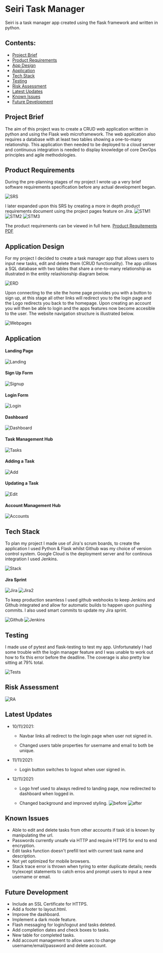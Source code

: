# Seiri Task Manager

Seiri is a task manager app created using the flask framework and written in python.

## Contents:

- [Project Brief](#Project-Brief)
- [Product Requirements](#Product-Requirements)
- [App Design](#Appl-Design)
- [Application](#Application)
- [Tech Stack](#Tech-Stack)
- [Testing](#Testing)
- [Risk Assessment](#Risk-Assessment)
- [Latest Updates](#Updates)
- [Known Issues](#Known-Issues)
- [Future Development](#Future-Development)

## Project Brief

The aim of this project was to create a CRUD web application written in python and using the Flask web microframework. The web application also requires a database with at least two tables showing a one-to-many relationship. This application then needed to be deployed to a cloud server and continuous integration is needed to display knowledge of core DevOps principles and agile methodologies.

## Product Requirements

During the pre-planning stages of my project I wrote up a very brief software requirements specification before any actual development began.

![SRS](https://github.com/BrxdPvrple/seiri_task_manager/blob/feature/documents/SRS%20Screenshot.png)

I later expanded upon this SRS by creating a more in depth product requirements document using the project pages feature on Jira.
![STM1](https://github.com/BrxdPvrple/seiri_task_manager/blob/feature/documents/STM-2021-11-08Productrequirements-131121-1451-1.jpg)
![STM2](https://github.com/BrxdPvrple/seiri_task_manager/blob/feature/documents/STM-2021-11-08Productrequirements-131121-1451-2.jpg)
![STM3](https://github.com/BrxdPvrple/seiri_task_manager/blob/feature/documents/STM-2021-11-08Productrequirements-131121-1451-3.jpg)

The product requirements can be viewed in full here.
[Product Requitements PDF](https://github.com/BrxdPvrple/seiri_task_manager/blob/feature/documents/STM-2021-11-08Productrequirements-131121-1451.pdf)

## Application Design

For my project I decided to create a task manager app that allows users to input new tasks, edit and delete them (CRUD functionality). The app utilises a SQL database with two tables that share a one-to-many relationship as illustrated in the entity relashionship diagram below.

![ERD](https://github.com/BrxdPvrple/seiri_task_manager/blob/feature/documents/Entity%20Relationship%20Diagram.png)

Upon connecting to the site the home page provides you with a button to sign up, at this stage all other links will redirect you to the login page and the Logo redirects you back to the homepage. Upon creating an account you will then be able to login and the apps features now become accesible to the user. The website navigation structure is illustrated below.

![Webpages](https://github.com/BrxdPvrple/seiri_task_manager/blob/feature/documents/Webpage%20Flow%20Chart.png)

## Application

#### Landing Page

![Landing](https://github.com/BrxdPvrple/seiri_task_manager/blob/feature/documents/Landing.png)

#### Sign Up Form

![Signup](https://github.com/BrxdPvrple/seiri_task_manager/blob/feature/documents/Signup_Final.png)

#### Login Form

![Login](https://github.com/BrxdPvrple/seiri_task_manager/blob/feature/documents/Login_Final.png)

#### Dashboard

![Dashboard](https://github.com/BrxdPvrple/seiri_task_manager/blob/feature/documents/Dashboard_Final.png)

#### Task Management Hub

![Tasks](https://github.com/BrxdPvrple/seiri_task_manager/blob/feature/documents/Tasks_Final.png)

#### Adding a Task

![Add](https://github.com/BrxdPvrple/seiri_task_manager/blob/feature/documents/Add_Task.png)

#### Updating a Task

![Edit](https://github.com/BrxdPvrple/seiri_task_manager/blob/feature/documents/Update_Task.png)

#### Account Management Hub

![Accounts](https://github.com/BrxdPvrple/seiri_task_manager/blob/feature/documents/Account.png)

## Tech Stack

To plan my project I made use of Jira's scrum boards, to create the application I used Python & Flask whilst Github was my choice of version control system. Google Cloud is the deployment server and for continous integration I used Jenkins.

![Stack](https://github.com/BrxdPvrple/seiri_task_manager/blob/feature/documents/Stack.png)

#### Jira Sprint

![Jira](https://github.com/BrxdPvrple/seiri_task_manager/blob/feature/documents/Sprint%20Overview.png)
![Jira2](https://github.com/BrxdPvrple/seiri_task_manager/blob/feature/documents/Sprint%20Roadmap%20%26%20Insights.png)

To keep production seamless I used github webhooks to keep Jenkins and Github integrated and allow for automatic builds to happen upon pushing commits. I also used smart commits to update my Jira sprint.

![Github](https://github.com/BrxdPvrple/seiri_task_manager/blob/feature/documents/Github.png)
![Jenkins](https://github.com/BrxdPvrple/seiri_task_manager/blob/feature/documents/Jenkins.png)

## Testing

I made use of pytest and flask-testing to test my app. Unfortunately I had some trouble with the login manager feature and I was unable to work out how to fix this error before the deadline. The coverage is also pretty low sitting at 79% total.

![Tests](https://github.com/BrxdPvrple/seiri_task_manager/blob/feature/documents/Tests.png)

## Risk Assessment

![RA](https://github.com/BrxdPvrple/seiri_task_manager/blob/feature/documents/Risk%20Assessment%20Screenshot.png)

## Latest Updates

- 10/11/2021:

  - Navbar links all redirect to the login page when user not signed in.

  - Changed users table properties for username and email to both be unique.

- 11/11/2021:

  - Login button switches to logout when user signed in.

- 12/11/2021:

  - Logo href used to always redired to landing page, now redirected to dashboard when logged in.

  - Changed background and improved styling.
    ![before](https://github.com/BrxdPvrple/seiri_task_manager/blob/main/documents/Task%20Management%20Hub.png)
    ![after](https://github.com/BrxdPvrple/seiri_task_manager/blob/main/documents/Tasks_Final.png)

## Known Issues

- Able to edit and delete tasks from other accounts if task id is known by manipulating the url.
- Passwords currently unsafe via HTTP and require HTTPS for end to end encryption.
- Edit tasks function doesn't prefill text with current task name and description.
- Not yet optimized for mobile browsers.
- Stack trace error is thrown when tyring to enter duplicate details; needs try/except statements to catch erros and prompt users to input a new username or email.

## Future Development

- Include an SSL Certificate for HTTPS.
- Add a footer to layout.html.
- Improve the dashboard.
- Implement a dark mode feature.
- Flash messaging for login/logout and tasks deleted.
- Add completion dates and check boxes to tasks.
- New table for completed tasks.
- Add account management to allow users to change username/email/password and delete account.

